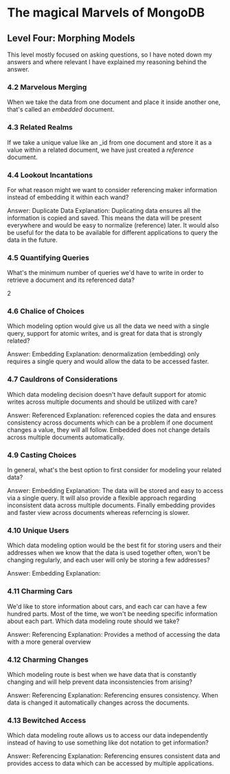 
# The magical Marvels of MongoDB

## Level Four: Morphing Models

This level mostly focused on asking questions, so I have noted down my answers and where relevant I have explained my reasoning behind the answer.

### 4.2 Marvelous Merging

When we take the data from one document and place it inside another one, that's called an
*embedded*  document.

### 4.3 Related Realms

If we take a unique value like an _id from one document and store it as a value within a related document, we have just created a          *reference* document.


### 4.4 Lookout Incantations

For what reason might we want to consider referencing maker information instead of embedding it within each wand?

Answer: Duplicate Data
Explanation: Duplicating data ensures all the information is copied and saved.
This means the data will be present everywhere and would be easy to normalize (reference) later. 
It would also be useful for the data to be available for different applications to query the data in the future. 


### 4.5 Quantifying Queries
What's the minimum number of queries we'd have to write in order to retrieve a document and its referenced data?

2

### 4.6 Chalice of Choices
Which modeling option would give us all the data we need with a single query, support for atomic writes, and is great for data that is strongly related?

Answer: Embedding
Explanation: denormalization (embedding) only requires a single query and would allow the data to be accessed faster.


### 4.7 Cauldrons of Considerations
Which data modeling decision doesn't have default support for atomic writes across multiple documents and should be utilized with care?

Answer: Referenced
Explanation: referenced copies the data and ensures consistency across documents which can be a problem if one document changes a value, they will all follow. Embedded does not change details across multiple documents automatically. 


### 4.9 Casting Choices
In general, what's the best option to first consider for modeling your related data?

Answer: Embedding
Explanation: The data will be stored and easy to access via a single query. It will also provide a flexible approach regarding inconsistent data across multiple documents. Finally embedding provides and faster view across documents whereas referncing is slower. 

### 4.10 Unique Users
Which data modeling option would be the best fit for storing users and their addresses when we know that the data is used together often, won't be changing regularly, and each user will only be storing a few addresses?

Answer: Embedding
Explanation:

### 4.11 Charming Cars
We'd like to store information about cars, and each car can have a few hundred parts. Most of the time, we won't be needing specific information about each part. Which data modeling route should we take?

Answer: Referencing
Explanation: Provides a method of accessing the data with  a more general overview


### 4.12 Charming Changes
Which modeling route is best when we have data that is constantly changing and will help prevent data inconsistencies from arising?

Answer: Referencing
Explanation: Referencing ensures consistency. When data is changed it automatically changes across the documents. 



### 4.13 Bewitched Access
Which data modeling route allows us to access our data independently instead of having to use something like dot notation to get information?


Answer: Referencing
Explanation: Referencing ensures consistent data and provides access to data which can be accessed by multiple applications. 
